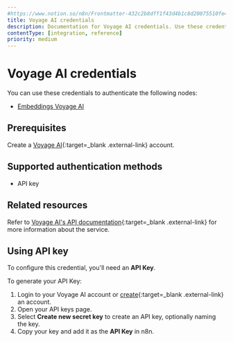 ```yaml
---
#https://www.notion.so/n8n/Frontmatter-432c2b8dff1f43d4b1c8d20075510fe4
title: Voyage AI credentials
description: Documentation for Voyage AI credentials. Use these credentials to authenticate Voyage AI in n8n, a workflow automation platform.
contentType: [integration, reference]
priority: medium
---
```


# Voyage AI credentials

You can use these credentials to authenticate the following nodes:

- [Embeddings Voyage AI](/integrations/builtin/cluster-nodes/sub-nodes/n8n-nodes-langchain.embeddingsvoyageai.md)

## Prerequisites

Create a [Voyage AI](https://voyageai.com){:target=_blank .external-link} account.

## Supported authentication methods

- API key

## Related resources

Refer to [Voyage AI's API documentation](https://docs.voyageai.com/docs/api-key-and-installation){:target=_blank .external-link} for more information about the service.

## Using API key

To configure this credential, you'll need an **API Key**.

To generate your API Key:

1. Login to your Voyage AI account or [create](https://voyageai.com){:target=_blank .external-link} an account.
2. Open your API keys page.
3. Select **Create new secret key** to create an API key, optionally naming the key.
4. Copy your key and add it as the **API Key** in n8n.